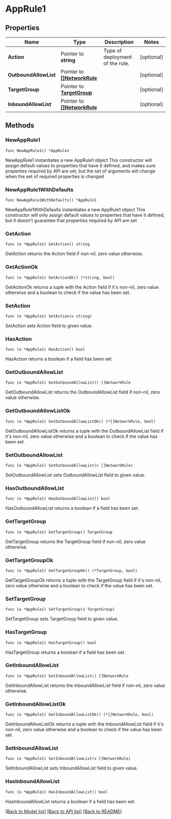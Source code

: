 # AppRule1

## Properties

Name | Type | Description | Notes
------------ | ------------- | ------------- | -------------
**Action** | Pointer to **string** | Type of deployment of the rule. | [optional] 
**OutboundAllowList** | Pointer to [**[]NetworkRule**](NetworkRule.md) |  | [optional] 
**TargetGroup** | Pointer to [**TargetGroup**](TargetGroup.md) |  | [optional] 
**InboundAllowList** | Pointer to [**[]NetworkRule**](NetworkRule.md) |  | [optional] 

## Methods

### NewAppRule1

`func NewAppRule1() *AppRule1`

NewAppRule1 instantiates a new AppRule1 object
This constructor will assign default values to properties that have it defined,
and makes sure properties required by API are set, but the set of arguments
will change when the set of required properties is changed

### NewAppRule1WithDefaults

`func NewAppRule1WithDefaults() *AppRule1`

NewAppRule1WithDefaults instantiates a new AppRule1 object
This constructor will only assign default values to properties that have it defined,
but it doesn't guarantee that properties required by API are set

### GetAction

`func (o *AppRule1) GetAction() string`

GetAction returns the Action field if non-nil, zero value otherwise.

### GetActionOk

`func (o *AppRule1) GetActionOk() (*string, bool)`

GetActionOk returns a tuple with the Action field if it's non-nil, zero value otherwise
and a boolean to check if the value has been set.

### SetAction

`func (o *AppRule1) SetAction(v string)`

SetAction sets Action field to given value.

### HasAction

`func (o *AppRule1) HasAction() bool`

HasAction returns a boolean if a field has been set.

### GetOutboundAllowList

`func (o *AppRule1) GetOutboundAllowList() []NetworkRule`

GetOutboundAllowList returns the OutboundAllowList field if non-nil, zero value otherwise.

### GetOutboundAllowListOk

`func (o *AppRule1) GetOutboundAllowListOk() (*[]NetworkRule, bool)`

GetOutboundAllowListOk returns a tuple with the OutboundAllowList field if it's non-nil, zero value otherwise
and a boolean to check if the value has been set.

### SetOutboundAllowList

`func (o *AppRule1) SetOutboundAllowList(v []NetworkRule)`

SetOutboundAllowList sets OutboundAllowList field to given value.

### HasOutboundAllowList

`func (o *AppRule1) HasOutboundAllowList() bool`

HasOutboundAllowList returns a boolean if a field has been set.

### GetTargetGroup

`func (o *AppRule1) GetTargetGroup() TargetGroup`

GetTargetGroup returns the TargetGroup field if non-nil, zero value otherwise.

### GetTargetGroupOk

`func (o *AppRule1) GetTargetGroupOk() (*TargetGroup, bool)`

GetTargetGroupOk returns a tuple with the TargetGroup field if it's non-nil, zero value otherwise
and a boolean to check if the value has been set.

### SetTargetGroup

`func (o *AppRule1) SetTargetGroup(v TargetGroup)`

SetTargetGroup sets TargetGroup field to given value.

### HasTargetGroup

`func (o *AppRule1) HasTargetGroup() bool`

HasTargetGroup returns a boolean if a field has been set.

### GetInboundAllowList

`func (o *AppRule1) GetInboundAllowList() []NetworkRule`

GetInboundAllowList returns the InboundAllowList field if non-nil, zero value otherwise.

### GetInboundAllowListOk

`func (o *AppRule1) GetInboundAllowListOk() (*[]NetworkRule, bool)`

GetInboundAllowListOk returns a tuple with the InboundAllowList field if it's non-nil, zero value otherwise
and a boolean to check if the value has been set.

### SetInboundAllowList

`func (o *AppRule1) SetInboundAllowList(v []NetworkRule)`

SetInboundAllowList sets InboundAllowList field to given value.

### HasInboundAllowList

`func (o *AppRule1) HasInboundAllowList() bool`

HasInboundAllowList returns a boolean if a field has been set.


[[Back to Model list]](../README.md#documentation-for-models) [[Back to API list]](../README.md#documentation-for-api-endpoints) [[Back to README]](../README.md)


